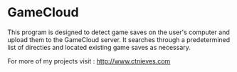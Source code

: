 GameCloud
==========

This program is designed to detect game saves on the user's computer and upload them to the GameCloud server. It searches through a predetermined list of directies and located existing game saves as necessary. 

For more of my projects visit : http://www.ctnieves.com